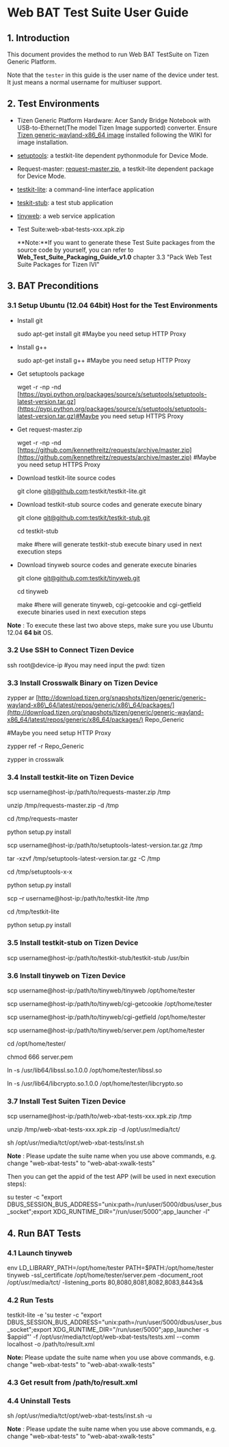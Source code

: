 # Web BAT Test Suite User Guide

## 1. Introduction

This document provides the method to run Web BAT TestSuite on Tizen Generic Platform.


Note that the `tester` in this guide is the user name of the device under test. It just means a normal username for multiuser support.

## 2. Test Environments

- Tizen Generic Platform Hardware: Acer Sandy Bridge Notebook with USB-to-Ethernet(The model Tizen Image supported) converter. Ensure [Tizen generic-wayland-x86\_64 image](http://download.tizen.org/snapshots/tizen/generic/generic-wayland-x86_64/) installed following the WIKI for image installation.
- [setuptools](https://pypi.python.org/packages/source/s/setuptools/): a testkit-lite dependent pythonmodule for Device Mode.
- Request-master: [request-master.zip](https://codeload.github.com/kennethreitz/requests/zip/master), a testkit-lite dependent package for Device Mode.
- [testkit-lite](https://github.com/testkit/testkit-lite): a command-line interface application
- [teskit-stub](https://github.com/testkit/testkit-stub): a test stub application
- [tinyweb](https://github.com/testkit/tinyweb): a web service application
- Test Suite:web-xbat-tests-xxx.xpk.zip

    **Note:**If you want to generate these Test Suite packages from the source code by yourself, you can refer to **Web\_Test\_Suite\_Packaging\_Guide\_v1.0** chapter 3.3 "Pack Web Test Suite Packages for Tizen IVI"

## 3. BAT Preconditions

### 3.1 Setup Ubuntu (12.04 64bit) Host for the Test Environments

- Install git

    sudo apt-get install git #Maybe you need setup HTTP Proxy

- Install g++

    sudo apt-get install g++ #Maybe you need setup HTTP Proxy

- Get setuptools package

    wget -r -np -nd [https://pypi.python.org/packages/source/s/setuptools/setuptools-latest-version.tar.gz](https://pypi.python.org/packages/source/s/setuptools/setuptools-latest-version.tar.gz)#Maybe you need setup HTTPS Proxy

- Get request-master.zip

    wget -r -np -nd [https://github.com/kennethreitz/requests/archive/master.zip](https://github.com/kennethreitz/requests/archive/master.zip) #Maybe you need setup HTTPS Proxy

- Download testkit-lite source codes

    git clone git@github.com:testkit/testkit-lite.git

- Download testkit-stub source codes and generate execute binary

    git clone [git@github.com:testkit/testkit-stub.git](mailto:git@github.com:testkit/testkit-stub.git)

    cd testkit-stub

    make #here will generate testkit-stub execute binary used in next execution steps

- Download tinyweb source codes and generate execute binaries

    git clone [git@github.com:testkit/tinyweb.git](mailto:git@github.com:testkit/tinyweb.git)

    cd tinyweb

    make #here will generate tinyweb, cgi-getcookie and cgi-getfield execute binaries used in next execution steps

**Note** : To execute these last two above steps, make sure you use Ubuntu 12.04 **64 bit** OS.

### 3.2 Use SSH to Connect Tizen Device

ssh root@device-ip #you may need input the pwd: tizen

### 3.3 Install Crosswalk Binary on Tizen Device

zypper ar [http://download.tizen.org/snapshots/tizen/generic/generic-wayland-x86\_64/latest/repos/generic/x86\_64/packages/](http://download.tizen.org/snapshots/tizen/generic/generic-wayland-x86_64/latest/repos/generic/x86_64/packages/) Repo\_Generic

\#Maybe you need setup HTTP Proxy

zypper ref -r Repo\_Generic

zypper in crosswalk

### 3.4 Install testkit-lite on Tizen Device

scp username@host-ip:/path/to/requests-master.zip /tmp

unzip /tmp/requests-master.zip -d /tmp

cd /tmp/requests-master

python setup.py install

scp username@host-ip:/path/to/setuptools-latest-version.tar.gz /tmp

tar -xzvf /tmp/setuptools-latest-version.tar.gz -C /tmp

cd /tmp/setuptools-x-x

python setup.py install

scp –r username@host-ip:/path/to/testkit-lite /tmp

cd /tmp/testkit-lite

python setup.py install

### 3.5 Install testkit-stub on Tizen Device

scp username@host-ip:/path/to/testkit-stub/testkit-stub /usr/bin

### 3.6 Install tinyweb on Tizen Device

scp username@host-ip:/path/to/tinyweb/tinyweb /opt/home/tester

scp username@host-ip:/path/to/tinyweb/cgi-getcookie /opt/home/tester

scp username@host-ip:/path/to/tinyweb/cgi-getfield /opt/home/tester

scp username@host-ip:/path/to/tinyweb/server.pem /opt/home/tester

cd /opt/home/tester/

chmod 666 server.pem

ln -s /usr/lib64/libssl.so.1.0.0 /opt/home/tester/libssl.so

ln -s /usr/lib64/libcrypto.so.1.0.0 /opt/home/tester/libcrypto.so

### 3.7 Install Test Suiten Tizen Device

scp username@host-ip:/path/to/web-xbat-tests-xxx.xpk.zip /tmp

unzip /tmp/web-xbat-tests-xxx.xpk.zip -d /opt/usr/media/tct/

sh /opt/usr/media/tct/opt/web-xbat-tests/inst.sh

**Note** : Please update the suite name when you use above commands, e.g. change "web-xbat-tests" to "web-abat-xwalk-tests"

Then you can get the appid of the test APP (will be used in next execution steps):

su tester -c "export DBUS\_SESSION\_BUS\_ADDRESS=\"unix:path=/run/user/5000/dbus/user\_bus\_socket\";export XDG\_RUNTIME\_DIR=\"/run/user/5000\";app_launcher -l"

## 4. Run BAT Tests

### 4.1 Launch tinyweb

env LD\_LIBRARY\_PATH=/opt/home/tester PATH=$PATH:/opt/home/tester tinyweb -ssl\_certificate /opt/home/tester/server.pem -document\_root /opt/usr/media/tct/ -listening\_ports 80,8080,8081,8082,8083,8443s&

### 4.2 Run Tests

testkit-lite -e 'su tester -c "export DBUS\_SESSION\_BUS\_ADDRESS=\"unix:path=/run/user/5000/dbus/user\_bus\_socket\";export XDG\_RUNTIME\_DIR=\"/run/user/5000\";app_launcher -s $appid"' -f /opt/usr/media/tct/opt/web-xbat-tests/tests.xml --comm localhost -o /path/to/result.xml

**Note:** Please update the suite name when you use above commands, e.g. change "web-xbat-tests" to "web-abat-xwalk-tests"

### 4.3 Get result from /path/to/result.xml

### 4.4 Uninstall Tests

sh /opt/usr/media/tct/opt/web-xbat-tests/inst.sh -u

**Note** : Please update the suite name when you use above commands, e.g. change "web-xbat-tests" to "web-abat-xwalk-tests"

